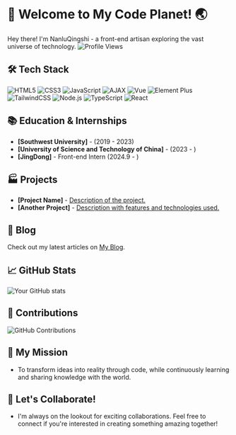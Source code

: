 # 🚀 Welcome to My Code Planet! 🌏
Hey there! I'm NanluQingshi - a front-end artisan exploring the vast universe of technology. ![Profile Views](https://komarev.com/ghpvc/?username=NanluQingshi)
## 🛠️ Tech Stack
![HTML5](https://img.shields.io/badge/html5-%23E34F26.svg?style=flat-square&logo=html5&logoColor=white)
![CSS3](https://img.shields.io/badge/css3-%231572B6.svg?style=flat-square&logo=css3&logoColor=white)
![JavaScript](https://img.shields.io/badge/javascript-%23323330.svg?style=flat-square&logo=javascript&logoColor=%23F7DF1E)
![AJAX](https://img.shields.io/badge/ajax-%23000000.svg?style=flat-square&logo=ajax&logoColor=white)
![Vue](https://img.shields.io/badge/vue.js-%234FC08D.svg?style=flat-square&logo=vue.js&logoColor=white)
![Element Plus](https://img.shields.io/badge/element%20plus-%23007FFF.svg?style=flat-square&logo=element&logoColor=white)
![TailwindCSS](https://img.shields.io/badge/tailwindcss-%2338B2AC.svg?style=flat-square&logo=tailwind-css&logoColor=white)
![Node.js](https://img.shields.io/badge/node.js-%23339933.svg?style=flat-square&logo=node.js&logoColor=white)
![TypeScript](https://img.shields.io/badge/typescript-%233178C6.svg?style=flat-square&logo=typescript&logoColor=white)
![React](https://img.shields.io/badge/react-%2320232a.svg?style=flat-square&logo=react&logoColor=%2361DAFB)

## 📚 Education & Internships
- **[Southwest University]** -  (2019 - 2023)
- **[University of Science and Technology of China]** - (2023 - )
- **[JingDong]** - Front-end Intern (2024.9 - )

## 🏭 Projects
- **[Project Name]** - [Description of the project.](project-link)
- **[Another Project]** - [Description with features and technologies used.](project-link)

## 📝 Blog
Check out my latest articles on [My Blog](https://yourblog.com).

## 📈 GitHub Stats
![Your GitHub stats](https://github-readme-stats.vercel.app/api?username=NanluQingshi&show_icons=true&theme=radical)

## 🌟 Contributions
![GitHub Contributions](https://github-readme-streak-stats.herokuapp.com/?user=NanluQingshi&theme=radical)
  
## 🎯 My Mission
- To transform ideas into reality through code, while continuously learning and sharing knowledge with the world.
  
## 🤝 Let's Collaborate!
- I'm always on the lookout for exciting collaborations. Feel free to connect if you're interested in creating something amazing together!

<!--
**NanluQingshi/NanluQingshi** is a ✨ _special_ ✨ repository because its `README.md` (this file) appears on your GitHub profile.

Here are some ideas to get you started:

- 🔭 I’m currently working on ...
- 🌱 I’m currently learning ...
- 👯 I’m looking to collaborate on ...
- 🤔 I’m looking for help with ...
- 💬 Ask me about ...
- 📫 How to reach me: ...
- 😄 Pronouns: ...
- ⚡ Fun fact: ...
-->

